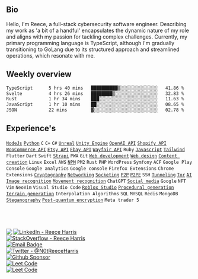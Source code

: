 ## Bio

Hello, I'm Reece, a full-stack cybersecurity software engineer. Describing my work as 'a bit of a handful' encapsulates the dynamic nature of my role and aligns with my passion for tackling complex challenges. Currently, my primary programming language is TypeScript, although I'm gradually transitioning to GoLang due to its structured approach and streamlined operations, which resonate with me.

## Weekly overview 

<!--START_SECTION:waka-->

```txt
TypeScript      5 hrs 40 mins   ██████████▒░░░░░░░░░░░░░░   41.86 %
Svelte          4 hrs 26 mins   ████████▒░░░░░░░░░░░░░░░░   32.83 %
Rust            1 hr 34 mins    ███░░░░░░░░░░░░░░░░░░░░░░   11.63 %
JavaScript      1 hr 10 mins    ██░░░░░░░░░░░░░░░░░░░░░░░   08.65 %
JSON            22 mins         ▓░░░░░░░░░░░░░░░░░░░░░░░░   02.78 %
```

<!--END_SECTION:waka-->

## Experience's
[`NodeJs`](https://github.com/search?q=owner%3ANotReeceHarris++language%3AJavaScript&type=code)
[`Python`](https://github.com/search?q=owner%3ANotReeceHarris++language%3APython+&type=code)
`C`
`C+`
`C#`
[`Unreal`](https://github.com/EndlessHalls) 
[`Unity Engine`](https://github.com/EndlessHalls) 
[`OpenAI API`](https://github.com/EndlessHalls) 
[`Shopify API`](https://www.codegalaxy.co.uk/uncategorised/streamlining-warehouse-operations-with-warehouse-management-software/) 
[`WooCommerce API`](https://www.codegalaxy.co.uk/uncategorised/streamlining-warehouse-operations-with-warehouse-management-software/) 
[`Etsy API`](https://www.codegalaxy.co.uk/uncategorised/streamlining-warehouse-operations-with-warehouse-management-software/) 
[`Ebay API`](https://www.codegalaxy.co.uk/uncategorised/streamlining-warehouse-operations-with-warehouse-management-software/) 
[`Wayfair API`](https://www.codegalaxy.co.uk/uncategorised/streamlining-warehouse-operations-with-warehouse-management-software/) 
`Ruby` 
[`Javascript`](https://github.com/search?q=owner%3ANotReeceHarris++language%3AJavaScript&type=code) 
[`Tailwind`](https://www.reeceharris.net/) 
`Flutter` 
`Dart` 
`Swift` 
[`Strapi`](https://reeceharris.net/) 
`PWA` 
`Git` 
[`Web development`](https://reeceharris.net/) 
[`Web design`](https://reeceharris.net/) 
[`Content creation`](https://reeceharris.net/blogs) 
`Linux` 
`Excel` 
`AWS` 
[`NPM`](https://github.com/NotReeceHarris/torv3) 
`PM2` 
`Rust` 
`PHP` 
`WordPress` 
`Symfony` 
`ACF` 
`Google Play Console` 
`Google analytics` 
`Google console` 
`Firefox Extensions` 
`Chrome Extensions` 
[`Cryptography`](https://github.com/NotReeceHarris/lcb-9409) 
[`Networking`](https://github.com/NotReeceHarris/cryptic.js) 
[`Socketing`](https://github.com/NotReeceHarris/cryptic.js) 
[`P2P`](https://github.com/NotReeceHarris/cryptic.js) 
[`P2PE`](https://github.com/NotReeceHarris/cryptic.js) 
`SSH` 
[`Tunneling`](https://github.com/NotReeceHarris/cryptic.js) 
[`Tor`](https://github.com/NotReeceHarris/torv3) 
[`AI`](https://reeceharris.net/sandbox/detector) 
[`Image recognition`](https://reeceharris.net/sandbox/detector) 
[`Movement recognition`](https://reeceharris.net/blog/revolutionizing-martial-arts-training-with-skeletal-ai) 
`ChatGPT` 
[`Social media`](https://www.linkedin.com/in/notreeceharris/) 
`Google` 
`NFT` 
`Vim` 
`NeoVim` 
`Visual Studio Code` 
[`Roblox Studio`](https://www.roblox.com/games/9560075253/AdventureTest) 
[`Procedural generation`](https://www.roblox.com/games/9560075253/AdventureTest) 
[`Terrain generation`](https://www.roblox.com/games/9560075253/AdventureTest) 
`Interpolation Algorithms` 
`SQL` 
`MYSQL` 
`Redis` 
`MongoDB`
[`Steganography`](https://github.com/NotReeceHarris/stega.js)
[`Post-quantum encryption`](https://github.com/NotReeceHarris/lettuce)
`Meta trader 5`

<!--

## Project bucketlist

[`Trading bot/algorithm`](https://github.com/NotReeceHarris/berry)
[`Encryption algorithm`](https://github.com/NotReeceHarris/lettuce)
[`Automated pentesting`](https://github.com/recon-raccoon/framework)

-->

#

<br>


<a href="https://github.com/NotReeceHarris/leet-solutions"><img align="left" src="https://leetcard.jacoblin.cool/NotReeceHarris?font=Ubuntu%20Mono&ext=activity"></a>
<p align="right" >

  [![LinkedIn - Reece Harris](https://img.shields.io/badge/LinkedIn-0077B5?style=for-the-badge&logo=linkedin&logoColor=white)](https://www.linkedin.com/in/notreeceharris) \
  [![StackOverflow - Reece Harris](https://img.shields.io/badge/stack_Overflow-f48024?style=for-the-badge&logo=stackoverflow&logoColor=white)](https://stackoverflow.com/users/16701094/reece-harris) \
  [![Email Badge](https://img.shields.io/badge/Email-D14836?style=for-the-badge&logo=Mail.Ru&logoColor=white)](mailto:reeceharris@email.com) \
  [![Twitter - @N0tReeceHarris](https://img.shields.io/badge/Twitter-1DA1F2?style=for-the-badge&logo=twitter&logoColor=white)](https://twitter.com/N0tReeceHarris) \
  [![Github Sponsor](https://img.shields.io/badge/Sponsor-ca5d9e?style=for-the-badge&logo=github&logoColor=white)](https://github.com/sponsors/NotReeceHarris) \
  [![Leet Code](https://img.shields.io/badge/Leet_Code-fda515?style=for-the-badge&logo=leetcode&logoColor=white)](https://leetcode.com/NotReeceHarris/) \
  [![Leet Code](https://img.shields.io/badge/Hacker_One-070707?style=for-the-badge&logo=hackerone&logoColor=white)]([https://leetcode.com/NotReeceHarris/](https://hackerone.com/notreeceharris))
</p>
